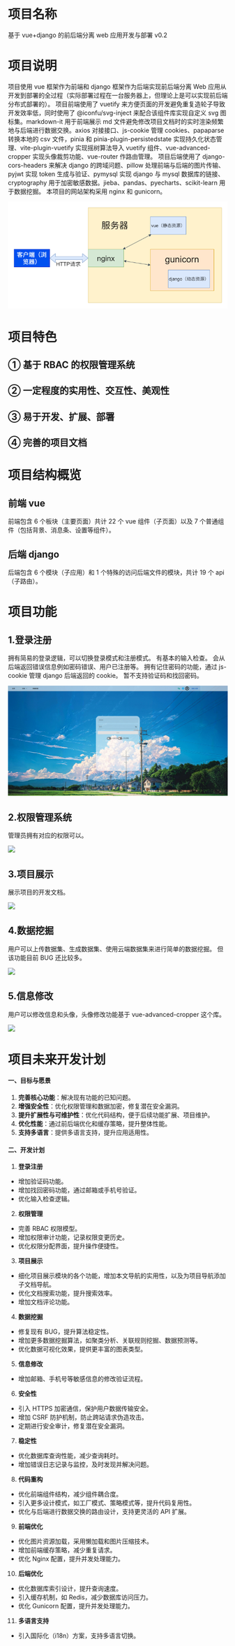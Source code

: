 # 项目名称

基于 vue+django 的前后端分离 web 应用开发与部署 v0.2

# 项目说明

项目使用 vue 框架作为前端和 django 框架作为后端实现前后端分离 Web 应用从开发到部署的全过程（实际部署过程在一台服务器上，但理论上是可以实现前后端分布式部署的）。
项目前端使用了 vuetify 来方便页面的开发避免重复造轮子导致开发效率低，同时使用了 @iconfu/svg-inject 来配合该组件库实现自定义 svg 图标集。markdown-it 用于前端展示 md 文件避免修改项目文档时的实时渲染频繁地与后端进行数据交换。axios 对接接口、js-cookie 管理 cookies、papaparse 转换本地的 csv 文件，pinia 和 pinia-plugin-persistedstate 实现持久化状态管理、vite-plugin-vuetify 实现摇树算法导入 vuetify 组件、vue-advanced-cropper 实现头像裁剪功能、vue-router 作路由管理。
项目后端使用了 django-cors-headers 来解决 django 的跨域问题、pillow 处理前端与后端的图片传输、pyjwt 实现 token 生成与验证、pymysql 实现 django 与 mysql 数据库的链接、cryptography 用于加密敏感数据。jieba、pandas、pyecharts、scikit-learn 用于数据挖掘。
本项目的网站架构采用 nginx 和 gunicorn。

![](doc/6.png)

# 项目特色

## ① 基于 RBAC 的权限管理系统

## ② 一定程度的实用性、交互性、美观性

## ③ 易于开发、扩展、部署

## ④ 完善的项目文档

# 项目结构概览

## 前端 vue

前端包含 6 个板块（主要页面）共计 22 个 vue 组件（子页面）以及 7 个普通组件（包括背景、消息条、设置等组件）。

## 后端 django

后端包含 6 个模块（子应用）和 1 个特殊的访问后端文件的模块，共计 19 个 api（子路由）。

# 项目功能

## 1.登录注册

拥有简易的登录逻辑，可以切换登录模式和注册模式。
有基本的输入检查。
会从后端返回错误信息例如密码错误、用户已注册等。
拥有记住密码的功能，通过 js-cookie 管理 django 后端返回的 cookie。
暂不支持验证码和找回密码。

![](doc/5.png)

## 2.权限管理系统

管理员拥有对应的权限可以。

![](4.png)

## 3.项目展示

展示项目的开发文档。

![](3.png)

## 4.数据挖掘

用户可以上传数据集、生成数据集、使用云端数据集来进行简单的数据挖掘。
但该功能目前 BUG 还比较多。

![](2.png)

## 5.信息修改

用户可以修改信息和头像，头像修改功能基于 vue-advanced-cropper 这个库。

![](1.png)

# 项目未来开发计划

#### 一、目标与愿景

1. **完善核心功能**：解决现有功能的已知问题。
2. **增强安全性**：优化权限管理和数据加密，修复潜在安全漏洞。
3. **提升扩展性与可维护性**：优化代码结构，便于后续功能扩展、项目维护。
4. **优化性能**：通过前后端优化和缓存策略，提升整体性能。
5. **支持多语言**：提供多语言支持，提升应用适用性。

#### 二、开发计划

1. **登录注册**

- 增加验证码功能。
- 增加找回密码功能，通过邮箱或手机号验证。
- 优化输入检查逻辑。

2. **权限管理**

- 完善 RBAC 权限模型。
- 增加权限审计功能，记录权限变更历史。
- 优化权限分配界面，提升操作便捷性。

3. **项目展示**

- 细化项目展示模块的各个功能，增加本文导航的实用性，以及为项目导航添加子文档导航。
- 优化文档搜索功能，提升搜索效率。
- 增加文档评论功能。

4. **数据挖掘**

- 修复现有 BUG，提升算法稳定性。
- 增加更多数据挖掘算法，如聚类分析、关联规则挖掘、数据预测等。
- 优化数据可视化效果，提供更丰富的图表类型。

5. **信息修改**

- 增加邮箱、手机号等敏感信息的修改验证流程。

6. **安全性**

- 引入 HTTPS 加密通信，保护用户数据传输安全。
- 增加 CSRF 防护机制，防止跨站请求伪造攻击。
- 定期进行安全审计，修复潜在安全漏洞。

7. **稳定性**

- 优化数据库查询性能，减少查询耗时。
- 增加错误日志记录与监控，及时发现并解决问题。

8. **代码重构**

- 优化前端组件结构，减少组件耦合度。
- 引入更多设计模式，如工厂模式、策略模式等，提升代码复用性。
- 优化与后端进行数据交换的路由设计，支持更灵活的 API 扩展。

9.  **前端优化**

- 优化图片资源加载，采用懒加载和图片压缩技术。
- 增加前端缓存策略，减少重复请求。
- 优化 Nginx 配置，提升并发处理能力。

10. **后端优化**

- 优化数据库索引设计，提升查询速度。
- 引入缓存机制，如 Redis，减少数据库访问压力。
- 优化 Gunicorn 配置，提升并发处理能力。

11. **多语言支持**

- 引入国际化（i18n）方案，支持多语言切换。
